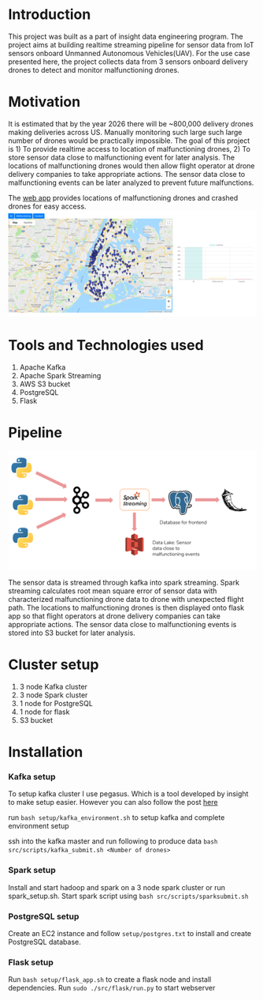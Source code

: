 # Introduction

This project was built as a part of insight data engineering program. The project aims at building realtime streaming pipeline for sensor data from IoT sensors onboard Unmanned Autonomous Vehicles(UAV). For the use case presented here, the project collects data from 3 sensors onboard delivery drones to detect and monitor malfunctioning drones.

# Motivation

It is estimated that by the year 2026 there will be ~800,000 delivery drones making deliveries across US. Manually monitoring such large such large number of drones would be practically impossible. The goal of this project is 1) To provide realtime access to location of malfunctioning drones, 2) To store sensor data close to malfunctioning event for later analysis. The locations of malfunctioning drones would then allow flight operator at drone delivery companies to take appropriate actions. The sensor data close to malfunctioning events can be later analyzed to prevent future malfunctions.

The [web app](http://dronedetect.live/) provides locations of malfunctioning drones and crashed drones for easy access.
![Screenshot of web app](Images/Frontend.png)

# Tools and Technologies used

1. Apache Kafka
1. Apache Spark Streaming
1. AWS S3 bucket
1. PostgreSQL
1. Flask

# Pipeline

![Pipeline](Images/Pipeline.png)

The sensor data is streamed through kafka into spark streaming. Spark streaming calculates root mean square error of sensor data with characterized malfunctioning drone data to drone with unexpected flight path. The locations to malfunctioning drones is then displayed onto flask app so that flight operators at drone delivery companies can take appropriate actions. The sensor data close to malfunctioning events is stored into S3 bucket for later analysis.

# Cluster setup

1) 3 node Kafka cluster
2) 3 node Spark cluster
3) 1 node for PostgreSQL
4) 1 node for flask
5) S3 bucket

# Installation

### Kafka setup

To setup kafka cluster I use pegasus. Which is a tool developed by insight to make setup easier. However you can also follow the post [here](https://medium.com/@kiranps11/kafka-and-zookeeper-multinode-cluster-setup-3511aef4a505)

run `bash setup/kafka_environment.sh` to setup kafka and complete environment setup

ssh into the kafka master and run following to produce data `bash src/scripts/kafka_submit.sh <Number of drones>`

### Spark setup

Install and start hadoop and spark on a 3 node spark cluster or run spark_setup.sh.
Start spark script using `bash src/scripts/sparksubmit.sh`

### PostgreSQL setup

Create an EC2 instance and follow `setup/postgres.txt` to install and create PostgreSQL database.

### Flask setup

Run `bash setup/flask_app.sh` to create a flask node and install dependencies.
Run `sudo ./src/flask/run.py` to start webserver
